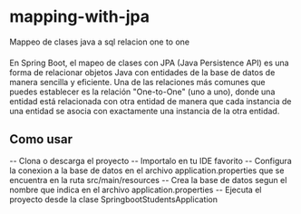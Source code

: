 # mapping-with-jpa
Mappeo de clases java a sql relacion one to one

#### 
En Spring Boot, el mapeo de clases con JPA (Java Persistence API) es una forma de relacionar objetos Java con entidades de la base de datos de manera sencilla y eficiente. Una de las relaciones más comunes que puedes establecer es la relación "One-to-One" (uno a uno), donde una entidad está relacionada con otra entidad de manera que cada instancia de una entidad se asocia con exactamente una instancia de la otra entidad.

## Como usar

-- Clona o descarga el proyecto
-- Importalo en tu IDE favorito
-- Configura la conexion a la base de datos en el archivo application.properties que se encuentra en la ruta src/main/resources
-- Crea la base de datos segun el nombre que indica en el archivo application.properties
-- Ejecuta el proyecto desde la clase SpringbootStudentsApplication
